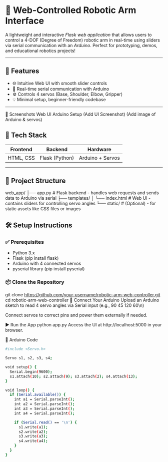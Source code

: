 # 🤖 Web-Controlled Robotic Arm Interface

A lightweight and interactive *Flask web application* that allows users to control a 4-DOF (Degree of Freedom) robotic arm in real-time using sliders via serial communication with an *Arduino*. Perfect for prototyping, demos, and educational robotics projects!

---

## 🚀 Features

- 🌐 Intuitive Web UI with smooth slider controls
- 🔄 Real-time serial communication with Arduino
- ⚙ Controls 4 servos (Base, Shoulder, Elbow, Gripper)
- 💡 Minimal setup, beginner-friendly codebase

---

📸 Screenshots
Web UI	Arduino Setup
(Add UI Screenshot)	(Add image of Arduino & servos)


## 🧰 Tech Stack

| Frontend        | Backend        | Hardware         |
|-----------------|----------------|------------------|
| HTML, CSS       | Flask (Python) | Arduino + Servos |

---

## 📁 Project Structure

web_app/
├── app.py             # Flask backend - handles web requests and sends data to Arduino via serial
├── templates/
│   └── index.html     # Web UI - contains sliders for controlling servo angles
└── static/            # (Optional) - for static assets like CSS files or images


## 🛠 Setup Instructions

### ✅ Prerequisites

- Python 3.x
- Flask (pip install flask)
- Arduino with 4 connected servos
- pyserial library (pip install pyserial)

### 📦 Clone the Repository

git clone https://github.com/your-username/robotic-arm-web-controller.git
cd robotic-arm-web-controller
🔌 Connect Your Arduino
Upload an Arduino sketch to read 4 servo angles via Serial input (e.g., 90 45 120 60\n)

Connect servos to correct pins and power them externally if needed.

▶ Run the App
python app.py
Access the UI at http://localhost:5000 in your browser.

🧪 Arduino Code

```bash
#include <Servo.h>

Servo s1, s2, s3, s4;

void setup() {
  Serial.begin(9600);
  s1.attach(10); s2.attach(9); s3.attach(2); s4.attach(13);
}

void loop() {
  if (Serial.available()) {
    int a1 = Serial.parseInt();
    int a2 = Serial.parseInt();
    int a3 = Serial.parseInt();
    int a4 = Serial.parseInt();

    if (Serial.read() == '\n') {
      s1.write(a1);
      s2.write(a2);
      s3.write(a3);
      s4.write(a4);
    }
  }
}
